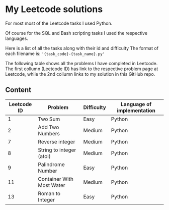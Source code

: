 # My Leetcode solutions

For most most of the Leetcode tasks I used Python.

Of course for the SQL and Bash scripting tasks I used the respective languages.

Here is a list of all the tasks along with their id and difficulty
The format of each filename is: `'{task_code}-{task_name}.py'`

The following table shows all the problems I have completed in Leetcode.
The first collumn (Leetcode ID) has link to the respective problem page at Leetcode, while the 2nd collumn links to my solution in this GitHub repo.

## Content

| Leetcode ID | Problem                  | Difficulty | Language of implementation|
| ----------- | -----------              |----------- |---------------------------|
| 1           | Two Sum                  | Easy       | Python                    |
| 2           | Add Two Numbers          | Medium     | Python                    |
| 7           | Reverse integer          | Medium     | Python                    |
| 8           | String to integer (atoi) | Medium     | Python                    |
| 9           | Palindrome Number        | Easy       | Python                    |
| 11          | Container With Most Water| Medium     | Python                    |
| 13          | Roman to Integer         | Easy       | Python                    |
